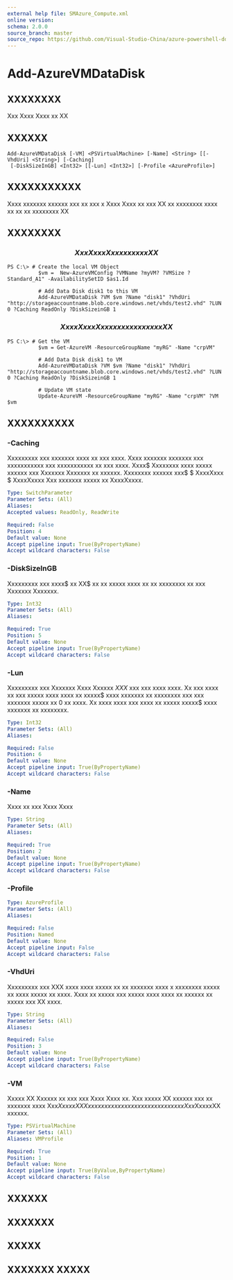 ```yaml
---
external help file: SMAzure_Compute.xml
online version: 
schema: 2.0.0
source_branch: master
source_repo: https://github.com/Visual-Studio-China/azure-powershell-docs-int
---
```


# Add-AzureVMDataDisk
## XXXXXXXX
Xxx Xxxx Xxxx xx XX

## XXXXXX

```
Add-AzureVMDataDisk [-VM] <PSVirtualMachine> [-Name] <String> [[-VhdUri] <String>] [-Caching]
 [-DiskSizeInGB] <Int32> [[-Lun] <Int32>] [-Profile <AzureProfile>]
```

## XXXXXXXXXXX
Xxxx xxxxxxx xxxxxx xxx xx xxx x Xxxx Xxxx xx xxx XX xx xxxxxxxx xxxx xx xx xx xxxxxxxx XX

## XXXXXXXX

### $$$$$$$$$$$$$$$$$$$$$$$$$$  Xxx Xxxx Xxxx xx x xxx XX  $$$$$$$$$$$$$$$$$$$$$$$$$$
```
PS C:\> # Create the local VM Object
          $vm =  New-AzureVMConfig ?VMName ?myVM? ?VMSize ?Standard_A1" -AvailabilitySetID $as1.Id

          # Add Data Disk disk1 to this VM
          Add-AzureVMDataDisk ?VM $vm ?Name "disk1" ?VhdUri "http://storageaccountname.blob.core.windows.net/vhds/test2.vhd" ?LUN 0 ?Caching ReadOnly ?DiskSizeinGB 1
```

### $$$$$$$$$$$$$$$$$$$$$$$$$$  Xxx x Xxxx Xxxx xx xx xxxxxxxx XX  $$$$$$$$$$$$$$$$$$$$$$$$$$
```
PS C:\> # Get the VM
          $vm = Get-AzureVM -ResourceGroupName "myRG" -Name "crpVM"

          # Add Data Disk disk1 to VM
          Add-AzureVMDataDisk ?VM $vm ?Name "disk1" ?VhdUri "http://storageaccountname.blob.core.windows.net/vhds/test2.vhd" ?LUN 0 ?Caching ReadOnly ?DiskSizeinGB 1

          # Update VM state
          Update-AzureVM -ResourceGroupName "myRG" -Name "crpVM" ?VM $vm
```

## XXXXXXXXXX

### -Caching
Xxxxxxxxx xxx xxxxxxx xxxx xx xxx xxxx.
Xxxx xxxxxxx xxxxxxx xxx xxxxxxxxxxx xxx xxxxxxxxxxx xx xxx xxxx.
Xxxx$ Xxxxxxxx xxxx xxxxx xxxxxx xxx Xxxxxxx Xxxxxxx xx xxxxxx.
Xxxxxxxx xxxxxx xxx$ $
XxxxXxxx $
XxxxXxxxx Xxx xxxxxxx xxxxx xx XxxxXxxxx.

```yaml
Type: SwitchParameter
Parameter Sets: (All)
Aliases: 
Accepted values: ReadOnly, ReadWrite

Required: False
Position: 4
Default value: None
Accept pipeline input: True(ByPropertyName)
Accept wildcard characters: False
```

### -DiskSizeInGB
Xxxxxxxxx xxx xxxx$ xx XX$ xx xx xxxxx xxxx xx xx xxxxxxxx xx xxx Xxxxxxx Xxxxxxx.

```yaml
Type: Int32
Parameter Sets: (All)
Aliases: 

Required: True
Position: 5
Default value: None
Accept pipeline input: True(ByPropertyName)
Accept wildcard characters: False
```

### -Lun
Xxxxxxxxx xxx Xxxxxxx Xxxx Xxxxxx $XXX$ xxx xxx xxxx xxxx.
Xx xxx xxxx xx xxx xxxxx xxxx xxxx xx xxxxx$ xxxx xxxxxxx xx xxxxxxxx xxx xxx xxxxxxx xxxxx xx 0 xx xxxx.
Xx xxxx xxxx xxx xxxx xx xxxxx xxxxx$ xxxx xxxxxxx xx xxxxxxxx.

```yaml
Type: Int32
Parameter Sets: (All)
Aliases: 

Required: False
Position: 6
Default value: None
Accept pipeline input: True(ByPropertyName)
Accept wildcard characters: False
```

### -Name
Xxxx xx xxx Xxxx Xxxx

```yaml
Type: String
Parameter Sets: (All)
Aliases: 

Required: True
Position: 2
Default value: None
Accept pipeline input: True(ByPropertyName)
Accept wildcard characters: False
```

### -Profile
```yaml
Type: AzureProfile
Parameter Sets: (All)
Aliases: 

Required: False
Position: Named
Default value: None
Accept pipeline input: False
Accept wildcard characters: False
```

### -VhdUri
Xxxxxxxxx xxx XXX xxxx xxxx xxxxx xx xx xxxxxxx xxxx x xxxxxxxx xxxxx xx xxxx xxxxx xx xxxx.
Xxxx xx xxxxx xxx xxxxx xxxx xxxx xx xxxxxx xx xxxxx xxx XX xxxx.

```yaml
Type: String
Parameter Sets: (All)
Aliases: 

Required: False
Position: 3
Default value: None
Accept pipeline input: True(ByPropertyName)
Accept wildcard characters: False
```

### -VM
Xxxxx XX Xxxxxx xx xxx xxx Xxxx Xxxx xx.
Xxx xxxxx XX xxxxxx xxx xx xxxxxxx xxxx Xxx$XxxxxXXXxxxxx xxxxxx xx xxxxxx xxxxxxx xxx Xxx$XxxxxXX xxxxxx.

```yaml
Type: PSVirtualMachine
Parameter Sets: (All)
Aliases: VMProfile

Required: True
Position: 1
Default value: None
Accept pipeline input: True(ByValue,ByPropertyName)
Accept wildcard characters: False
```

## XXXXXX

## XXXXXXX

## XXXXX

## XXXXXXX XXXXX


